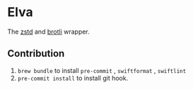 #  Elva

The [zstd](https://github.com/facebook/zstd.git) and [brotli](https://github.com/google/brotli.git) wrapper.

## Contribution

1. `brew bundle` to install `pre-commit` , `swiftformat` , `swiftlint`
2. `pre-commit install` to install git hook.
